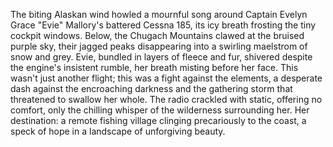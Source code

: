 The biting Alaskan wind howled a mournful song around Captain Evelyn Grace "Evie" Mallory's battered Cessna 185, its icy breath frosting the tiny cockpit windows.  Below, the Chugach Mountains clawed at the bruised purple sky, their jagged peaks disappearing into a swirling maelstrom of snow and grey.  Evie, bundled in layers of fleece and fur, shivered despite the engine's insistent rumble, her breath misting before her face. This wasn't just another flight; this was a fight against the elements, a desperate dash against the encroaching darkness and the gathering storm that threatened to swallow her whole.  The radio crackled with static, offering no comfort, only the chilling whisper of the wilderness surrounding her.  Her destination: a remote fishing village clinging precariously to the coast, a speck of hope in a landscape of unforgiving beauty.
